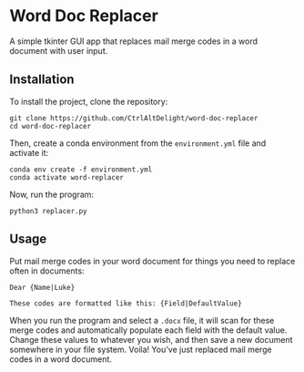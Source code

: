# Word Doc Replacer

A simple tkinter GUI app that replaces mail merge codes in a word document with user input.

## Installation

To install the project, clone the repository:

```
git clone https://github.com/CtrlAltDelight/word-doc-replacer
cd word-doc-replacer
```

Then, create a conda environment from the `environment.yml` file and activate it:

```
conda env create -f environment.yml
conda activate word-replacer
```

Now, run the program:

```
python3 replacer.py
```

## Usage

Put mail merge codes in your word document for things you need to replace often in documents:

```
Dear {Name|Luke}

These codes are formatted like this: {Field|DefaultValue}
```

When you run the program and select a `.docx` file, it will scan for these merge codes and automatically populate each field with the default value. Change these values to whatever you wish, and then save a new document somewhere in your file system. Voila! You've just replaced mail merge codes in a word document.
